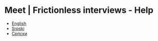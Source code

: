 
# Meet | Frictionless interviews - Help

- [English](en/README.md)
- [Srpski](sr-latn/README.md)
- [Српски](sr-cyrl/README.md)



